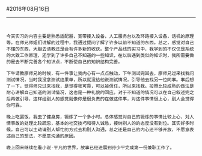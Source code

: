 #2016年08月16日
- - - - -
#
    今天实习的内容主要是熟悉适配器，宽带接入设备，人工服务台以及环路接入设备，话机的原理等。在师兄师姐们讲解的过程中，我通过提问了解了许多以前不知道的东西。总之，感觉对自己不懂的东西，大胆去请教还是会有许多新的收获。整个产品线的实习中，我学到的不仅仅是系统的大致工作原理，还学到了许多自己不知道的一些知识，在以后遇到类似的知识时，我所需要做的是去不断完善各个知识点，不断使自己的知识结构完善。

    下午请教廖师兄的时候，有一件事让我内心有一点点触动，下午测试完回去，廖师兄过来找我问测试情况，当时我没拿测试结果单，所以就没给他说测试情况，引导他去找另一位同事。事后想了一下，觉得师兄过来找我，是觉得我可靠，可以被信任，所以来找我。按照比较成熟的做法是耐心讲解自己知道的测试情况，这也是一种礼貌的回应。对于不知道的情况可以在自己叙述完之后再做引导，这样给别人的感觉就像你是很负责的在做这件事，对这件事情很上心，别人会觉得你可靠。

    晚上吃罢饭，我去了健身房，锻炼了一个多小时。总体感觉对自己的锻炼的事情比较上心，对人情事故的处理比较疏忽，基本的社交技巧和待人诚恳，接纳别人的的态度没有到位。其实好多时候，自己可以主动请别人帮忙的方式去和别人沟通，总之还是自己的内心还不够开放，不愿意表述自己的想法，不愿意沟通的原因。

    晚上回来继续在看小说-平凡的世界，故事已经进展到孙少平完成第一份兼职工作了。